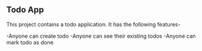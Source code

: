 ## Todo App

This project contains a todo application.
It has the following features-

-Anyone can create todo
-Anyone can see their existing todos
-Anyone can mark todo as done